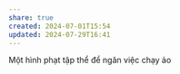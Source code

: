 ```yaml
---
share: true
created: 2024-07-01T15:54
updated: 2024-07-29T16:41
---
```

Một hình phạt tập thể để ngăn việc chạy ảo
